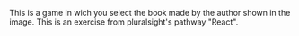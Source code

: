 This is a game in wich you select the book made by the author shown in the image.
This is an exercise from pluralsight's pathway "React".
